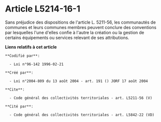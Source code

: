 # Article L5214-16-1

Sans préjudice des dispositions de l'article L. 5211-56, les communautés de communes et leurs communes membres peuvent
conclure des conventions par lesquelles l'une d'elles confie à l'autre la création ou la gestion de certains équipements ou
services relevant de ses attributions.

**Liens relatifs à cet article**

	**Codifié par**:

	  - Loi n°96-142 1996-02-21

	**Créé par**:

	  - Loi n°2004-809 du 13 août 2004 - art. 191 () JORF 17 août 2004

	**Cite**:

	  - Code général des collectivités territoriales - art. L5211-56 (V)

	**Cité par**:

	  - Code général des collectivités territoriales - art. L5842-22 (VD)
